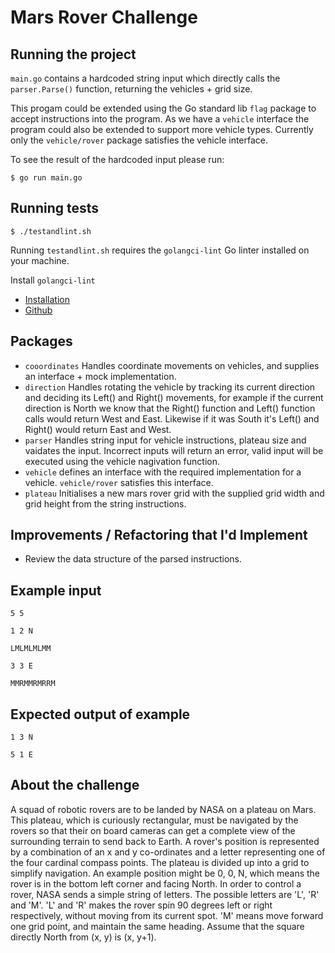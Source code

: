 # Mars Rover Challenge

## Running the project

`main.go` contains a hardcoded string input which directly calls the `parser.Parse()` function, returning the vehicles + grid size. 

This progam could be extended using the Go standard lib `flag` package to accept instructions into the program. As we have a `vehicle` interface the program could also be extended to support more vehicle types. Currently only the `vehicle/rover` package satisfies the vehicle interface.

To see the result of the hardcoded input please run:

```
$ go run main.go
```

## Running tests

```
$ ./testandlint.sh
```

Running `testandlint.sh` requires the `golangci-lint` Go linter installed on your machine.

Install `golangci-lint`

- [Installation](https://golangci-lint.run/usage/install/#local-installation)
- [Github](https://github.com/golangci/golangci-lint)


## Packages

- `cooordinates` Handles coordinate movements on vehicles, and supplies an interface + mock implementation.
- `direction` Handles rotating the vehicle by tracking its current direction and deciding its Left() and Right() movements,
for example if the current direction is North we know that the Right() function and Left() function calls would return
West and East. Likewise if it was South it's Left() and Right() would return East and West.
- `parser` Handles string input for vehicle instructions, plateau size and vaidates the input. Incorrect inputs will return an error, valid input will be executed using the vehicle nagivation function.
- `vehicle` defines an interface with the required implementation for a vehicle. `vehicle/rover` satisfies this interface.
- `plateau` Initialises a new mars rover grid with the supplied grid width and grid height from the string instructions.

## Improvements / Refactoring that I'd Implement

- Review the data structure of the parsed instructions.

## Example input

```
5 5

1 2 N

LMLMLMLMM

3 3 E

MMRMMRMRRM
```

## Expected output of example

```
1 3 N

5 1 E
```

## About the challenge

A squad of robotic rovers are to be landed by NASA on a plateau on Mars.
This plateau, which is curiously rectangular, must be navigated by the rovers so that their on board cameras can get a complete view of the surrounding terrain to send back to Earth.
A rover's position is represented by a combination of an x and y co-ordinates and a letter representing one of the four cardinal compass points. The plateau is divided up into a grid to simplify navigation. An example position might be 0, 0, N, which means the rover is in the bottom left corner and facing North.
In order to control a rover, NASA sends a simple string of letters. The possible letters are 'L', 'R' and 'M'. 'L' and 'R' makes the rover spin 90 degrees left or right respectively, without moving from its current spot.
'M' means move forward one grid point, and maintain the same heading. Assume that the square directly North from (x, y) is (x, y+1).
